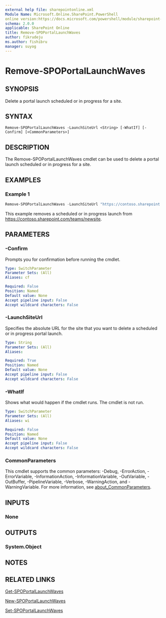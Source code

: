 ```yaml
---
external help file: sharepointonline.xml
Module Name: Microsoft.Online.SharePoint.PowerShell
online version:https://docs.microsoft.com/powershell/module/sharepoint-online/remove-spoportallaunchwaves
schema: 2.0.0
applicable: SharePoint Online
title: Remove-SPOPortalLaunchWaves
author: fikrudeju
ms.author: fishibru
manager: suyog
---
```


# Remove-SPOPortalLaunchWaves

## SYNOPSIS
Delete a portal launch scheduled or in progress for a site.

## SYNTAX

```
Remove-SPOPortalLaunchWaves -LaunchSiteUrl <String> [-WhatIf] [-Confirm] [<CommonParameters>]
```

## DESCRIPTION
The Remove-SPOPortalLaunchWaves cmdlet can be used to delete a portal launch scheduled or in progress for a site.

## EXAMPLES

### Example 1
```powershell
Remove-SPOPortalLaunchWaves -LaunchSiteUrl "https://contoso.sharepoint.com/teams/newsite"
```

This example removes a scheduled or in progress launch from https://contoso.sharepoint.com/teams/newsite.

## PARAMETERS

### -Confirm
Prompts you for confirmation before running the cmdlet.

```yaml
Type: SwitchParameter
Parameter Sets: (All)
Aliases: cf

Required: False
Position: Named
Default value: None
Accept pipeline input: False
Accept wildcard characters: False
```

### -LaunchSiteUrl
Specifies the absolute URL for the site that you want to delete a scheduled or in progress portal launch.

```yaml
Type: String
Parameter Sets: (All)
Aliases:

Required: True
Position: Named
Default value: None
Accept pipeline input: False
Accept wildcard characters: False
```

### -WhatIf
Shows what would happen if the cmdlet runs.
The cmdlet is not run.

```yaml
Type: SwitchParameter
Parameter Sets: (All)
Aliases: wi

Required: False
Position: Named
Default value: None
Accept pipeline input: False
Accept wildcard characters: False
```

### CommonParameters
This cmdlet supports the common parameters: -Debug, -ErrorAction, -ErrorVariable, -InformationAction, -InformationVariable, -OutVariable, -OutBuffer, -PipelineVariable, -Verbose, -WarningAction, and -WarningVariable. For more information, see [about_CommonParameters](http://go.microsoft.com/fwlink/?LinkID=113216).

## INPUTS

### None

## OUTPUTS

### System.Object
## NOTES

## RELATED LINKS

[Get-SPOPortalLaunchWaves](Get-SPOPortalLaunchWaves.md)

[New-SPOPortalLaunchWaves](New-SPOPortalLaunchWaves.md)

[Set-SPOPortalLaunchWaves](Set-SPOPortalLaunchWaves.md)